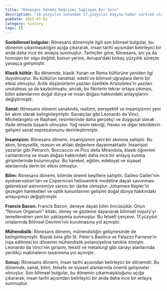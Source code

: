 ```yaml
---
title: "Rönesans Dönemi Değişimi Sağlayan Bir Süre"
description: "14.yüzyılın sonundan 17.yüzyılın başına kadar sürecek olan Rönesans dönemi, insan tarihi açısından belirleyici bir dönemi temsil eder. Bu dönemde, sanat, bil..."
pubDate: 2025-07-01
category: history
tags: []
---
```


**Sonbilimsel bulgular:** Rönesans dönemiyle ilgili son bilimsel bulgular, bu dönemin çıkarmaşıklığını açığa çıkararak, insan tarihi açısından belirleyici bir anda daha ince bir anlayış sunmuştur. Tarihçiler göre, Rönesans, ani ya da homojen bir olgu değildi; bunun yerine, Avrupa'daki birkaç yüzyıllık süreçte yavaşça gelişmiştir.

**Klasik kültür:** Bu dönemde, klasik Yunan ve Roma kültürüne yeniden ilgi duyulmuştur. Bu kültürün sanatsal, edebî ve bilimsel uğraşlara derin bir etkisi olmuştur. Antik düşünürlerin yazıları özellikle Aristoteles'in yazıları unutulmuş ya da kaybolmuştu; ancak, bu fikirlerin tekrar ortaya çıkması, bilim adamlarının doğal dünya ve insan doğası hakkındaki anlayışlarını değiştirmiştir.

**Sanat:** Rönesans dönemi sanatında, realizm, perspektif ve insanişizmin yeni bir akım olarak belirginleşmiştir. Sanatçılar gibi Leonardo da Vinci, Michelangelo ve Raphael, resimlerinde daha gerçekçi ve duygusal olarak ifade etmede başarılı olmuştur. Yağ resim tekniği, fresko ve diğer tekniklerin gelişimi sanat expressionunu derinleştirmiştir.

**İnsanişizm:** Rönesans dönemi, insanişizmin yeni bir akımına sahiptir. Bu akım, bireysellik, reason ve ahlaki değerlere dayanmaktadır. İnsanişist yazarlar gibi Petrarch, Boccaccio ve Pico della Mirandola, klasik öğrenimi canlandırma ve insan doğası hakkındaki daha ince bir anlayış sunma girişimlerinde bulunmuştur. Bu hareket, eğitim, edebiyat ve siyaset alanlarında derin bir etkisi olmuştur.

**Bilim:** Rönesans dönemi, bilimde önemli keşiflere sahiptir. Galileo Galilei'nin ayobservation'ları ve Copernican heliosentrik modeline dayalı savunması geleneksel astronomiye sarsıcı bir darbe olmuştur. Johannes Kepler'in gezegen hareketleri ve optik kanunlarının gelişimi doğal dünya hakkındaki anlayışımızı değiştirmiştir.

**Francis Bacon:** Francis Bacon, deneye dayalı bilim öncüsüdür. Onun "Novum Organum" kitabı, deney ve gözleme dayanarak bilimsel inquiry'yi temellendiren yeni bir yaklaşımla sunmuştur. Bu felsefi çerçeve, 17.yüzyılın ortalarında Bilimsel Devrimi'nin kurulmasına yol açmıştır.

**Mühendislik:** Rönesans dönemi, mühendisliğin gelişmesinde de belirginleşmiştir. Büyük bina gibi St. Peter's Basilica ve Palazzo Farnese'in inşa edilmesi bu dönemin mühendislik potansiyeline tanıklık etmiştir. Leonardo da Vinci'nin girişimi, tekstil ve metallurgi gibi sanayi alanlarında yenilikçi makinelerin tasarımına yol açmıştır.

**Sonuç:** Rönesans dönemi, insan tarihi açısından belirleyici bir dönemdir. Bu dönemde, sanat, bilim, felsefe ve siyaset alanlarında önemli gelişmeler olmuştur. Son bilimsel bulgular, bu dönemin çıkarmaşıkluğunu açığa çıkararak, insan tarihi açısından belirleyici bir anda daha ince bir anlayış sunmuştur.